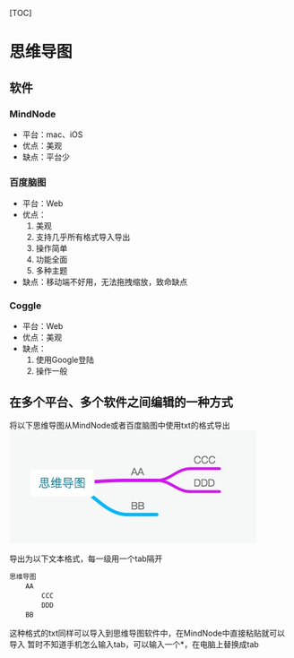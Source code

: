 [TOC]
# 思维导图

## 软件

### MindNode
* 平台：mac、iOS
* 优点：美观
* 缺点：平台少

### 百度脑图
* 平台：Web
* 优点：
	1. 美观
	2. 支持几乎所有格式导入导出
	3. 操作简单
	4. 功能全面
	5. 多种主题
* 缺点：移动端不好用，无法拖拽缩放，致命缺点

### Coggle
* 平台：Web
* 优点：美观
* 缺点：
	1. 使用Google登陆
	2. 操作一般

## 在多个平台、多个软件之间编辑的一种方式
将以下思维导图从MindNode或者百度脑图中使用txt的格式导出
![](media/markdown.jpg)

导出为以下文本格式，每一级用一个tab隔开
```txt
思维导图
	AA
		CCC
		DDD
	BB
```
这种格式的txt同样可以导入到思维导图软件中，在MindNode中直接粘贴就可以导入
暂时不知道手机怎么输入tab，可以输入一个*，在电脑上替换成tab


